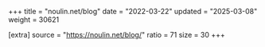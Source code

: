 +++
title = "noulin.net/blog"
date = "2022-03-22"
updated = "2025-03-08"
weight = 30621

[extra]
source = "https://noulin.net/blog/"
ratio = 71
size = 30
+++
